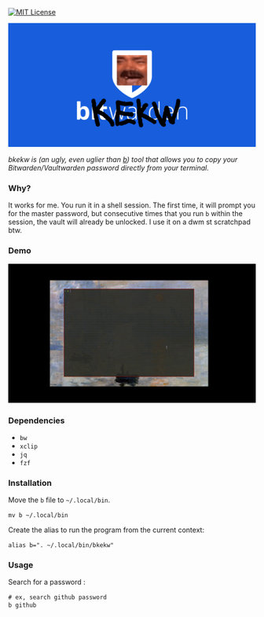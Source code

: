 [![MIT License](https://img.shields.io/badge/license-MIT-green)](https://choosealicense.com/licenses/mit/)

![image](b.png)

*bkekw is (an ugly, even uglier than [b](https://github.com/LeBaronDeCharlus/b)) tool that allows you to copy your Bitwarden/Vaultwarden password directly from your terminal.*

### Why?

It works for me. You run it in a shell session. The first time, it will prompt you for the master password, but consecutive times that you run `b` within the session, the vault will already be unlocked. I use it on a dwm st scratchpad btw.

### Demo

![](b.gif)

### Dependencies

- `bw`
- `xclip`
- `jq`
- `fzf`

### Installation

Move the `b` file to `~/.local/bin`.

```shell
mv b ~/.local/bin
```

Create the alias to run the program from the current context:
```shell
alias b=". ~/.local/bin/bkekw"
```

### Usage
Search for a password :
```shell
# ex, search github password
b github
```

